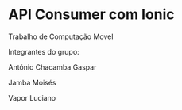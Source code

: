 # API Consumer com Ionic

Trabalho de Computação Movel

Integrantes do grupo:

António Chacamba Gaspar

Jamba Moisés

Vapor Luciano

